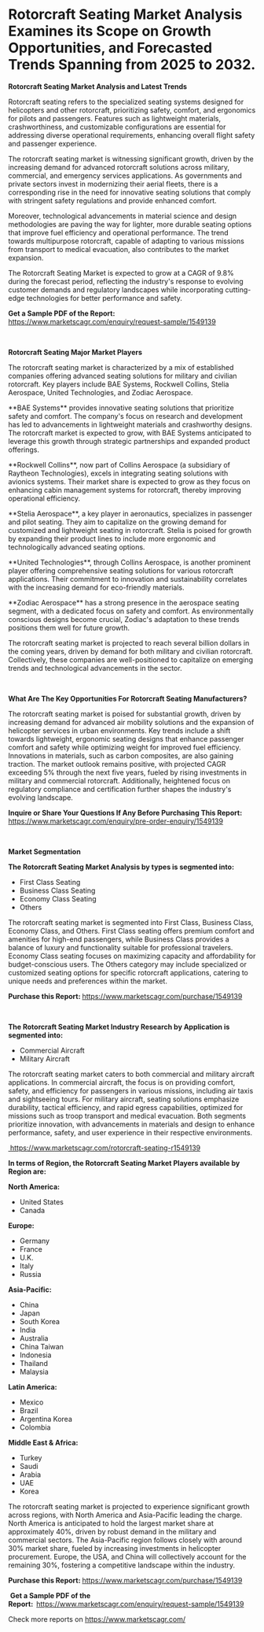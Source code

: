 <p><h1>Rotorcraft Seating Market Analysis Examines its Scope on Growth Opportunities, and Forecasted Trends Spanning from 2025 to 2032.</h1></p><p><strong>Rotorcraft Seating Market Analysis and Latest Trends</strong></p>
<p><p>Rotorcraft seating refers to the specialized seating systems designed for helicopters and other rotorcraft, prioritizing safety, comfort, and ergonomics for pilots and passengers. Features such as lightweight materials, crashworthiness, and customizable configurations are essential for addressing diverse operational requirements, enhancing overall flight safety and passenger experience.</p><p>The rotorcraft seating market is witnessing significant growth, driven by the increasing demand for advanced rotorcraft solutions across military, commercial, and emergency services applications. As governments and private sectors invest in modernizing their aerial fleets, there is a corresponding rise in the need for innovative seating solutions that comply with stringent safety regulations and provide enhanced comfort.</p><p>Moreover, technological advancements in material science and design methodologies are paving the way for lighter, more durable seating options that improve fuel efficiency and operational performance. The trend towards multipurpose rotorcraft, capable of adapting to various missions from transport to medical evacuation, also contributes to the market expansion.</p><p>The Rotorcraft Seating Market is expected to grow at a CAGR of 9.8% during the forecast period, reflecting the industry's response to evolving customer demands and regulatory landscapes while incorporating cutting-edge technologies for better performance and safety.</p></p>
<p><strong>Get a Sample PDF of the Report:&nbsp;</strong> <a href="https://www.marketscagr.com/enquiry/request-sample/1549139?utm_campaign=3224&utm_medium=2&utm_source=Github&utm_content=ia&utm_term=10042025&utm_id=rotorcraft-seating">https://www.marketscagr.com/enquiry/request-sample/1549139</a></p>
<p>&nbsp;</p>
<p><strong>Rotorcraft Seating Major Market Players</strong></p>
<p><p>The rotorcraft seating market is characterized by a mix of established companies offering advanced seating solutions for military and civilian rotorcraft. Key players include BAE Systems, Rockwell Collins, Stelia Aerospace, United Technologies, and Zodiac Aerospace.</p><p>**BAE Systems** provides innovative seating solutions that prioritize safety and comfort. The company's focus on research and development has led to advancements in lightweight materials and crashworthy designs. The rotorcraft market is expected to grow, with BAE Systems anticipated to leverage this growth through strategic partnerships and expanded product offerings.</p><p>**Rockwell Collins**, now part of Collins Aerospace (a subsidiary of Raytheon Technologies), excels in integrating seating solutions with avionics systems. Their market share is expected to grow as they focus on enhancing cabin management systems for rotorcraft, thereby improving operational efficiency. </p><p>**Stelia Aerospace**, a key player in aeronautics, specializes in passenger and pilot seating. They aim to capitalize on the growing demand for customized and lightweight seating in rotorcraft. Stelia is poised for growth by expanding their product lines to include more ergonomic and technologically advanced seating options.</p><p>**United Technologies**, through Collins Aerospace, is another prominent player offering comprehensive seating solutions for various rotorcraft applications. Their commitment to innovation and sustainability correlates with the increasing demand for eco-friendly materials.</p><p>**Zodiac Aerospace** has a strong presence in the aerospace seating segment, with a dedicated focus on safety and comfort. As environmentally conscious designs become crucial, Zodiac's adaptation to these trends positions them well for future growth.</p><p>The rotorcraft seating market is projected to reach several billion dollars in the coming years, driven by demand for both military and civilian rotorcraft. Collectively, these companies are well-positioned to capitalize on emerging trends and technological advancements in the sector.</p></p>
<p>&nbsp;</p>
<p><strong>What Are The Key Opportunities For Rotorcraft Seating Manufacturers?</strong></p>
<p><p>The rotorcraft seating market is poised for substantial growth, driven by increasing demand for advanced air mobility solutions and the expansion of helicopter services in urban environments. Key trends include a shift towards lightweight, ergonomic seating designs that enhance passenger comfort and safety while optimizing weight for improved fuel efficiency. Innovations in materials, such as carbon composites, are also gaining traction. The market outlook remains positive, with projected CAGR exceeding 5% through the next five years, fueled by rising investments in military and commercial rotorcraft. Additionally, heightened focus on regulatory compliance and certification further shapes the industry's evolving landscape.</p></p>
<p><strong>Inquire or Share Your Questions If Any Before Purchasing This Report:</strong> <a href="https://www.marketscagr.com/enquiry/pre-order-enquiry/1549139?utm_campaign=3224&utm_medium=2&utm_source=Github&utm_content=ia&utm_term=10042025&utm_id=rotorcraft-seating">https://www.marketscagr.com/enquiry/pre-order-enquiry/1549139</a></p>
<p>&nbsp;</p>
<p><strong>Market Segmentation</strong></p>
<p><strong>The Rotorcraft Seating Market Analysis by types is segmented into:</strong></p>
<p><ul><li>First Class Seating</li><li>Business Class Seating</li><li>Economy Class Seating</li><li>Others</li></ul></p>
<p><p>The rotorcraft seating market is segmented into First Class, Business Class, Economy Class, and Others. First Class seating offers premium comfort and amenities for high-end passengers, while Business Class provides a balance of luxury and functionality suitable for professional travelers. Economy Class seating focuses on maximizing capacity and affordability for budget-conscious users. The Others category may include specialized or customized seating options for specific rotorcraft applications, catering to unique needs and preferences within the market.</p></p>
<p><strong>Purchase this Report:&nbsp;</strong><a href="https://www.marketscagr.com/purchase/1549139?utm_campaign=3224&utm_medium=2&utm_source=Github&utm_content=ia&utm_term=10042025&utm_id=rotorcraft-seating">https://www.marketscagr.com/purchase/1549139</a></p>
<p>&nbsp;</p>
<p><strong>The Rotorcraft Seating Market Industry Research by Application is segmented into:</strong></p>
<p><ul><li>Commercial Aircraft</li><li>Military Aircraft</li></ul></p>
<p><p>The rotorcraft seating market caters to both commercial and military aircraft applications. In commercial aircraft, the focus is on providing comfort, safety, and efficiency for passengers in various missions, including air taxis and sightseeing tours. For military aircraft, seating solutions emphasize durability, tactical efficiency, and rapid egress capabilities, optimized for missions such as troop transport and medical evacuation. Both segments prioritize innovation, with advancements in materials and design to enhance performance, safety, and user experience in their respective environments.</p></p>
<p><a href="https://www.marketscagr.com/rotorcraft-seating-r1549139?utm_campaign=3224&utm_medium=2&utm_source=Github&utm_content=ia&utm_term=10042025&utm_id=rotorcraft-seating">&nbsp;https://www.marketscagr.com/rotorcraft-seating-r1549139</a></p>
<p><strong>In terms of Region, the Rotorcraft Seating Market Players available by Region are:</strong></p>
<p>
    <p> <strong> North America: </strong>
        <ul>
            <li>United States</li>
            <li>Canada</li>
        </ul>
        </p> 
    <p> <strong> Europe: </strong>
        <ul>
            <li>Germany</li>
            <li>France</li>
            <li>U.K.</li>
            <li>Italy</li>
            <li>Russia</li>
        </ul>
        </p> 
    <p> <strong> Asia-Pacific: </strong>
        <ul>
            <li>China</li>
            <li>Japan</li>
            <li>South Korea</li>
            <li>India</li>
            <li>Australia</li>
            <li>China Taiwan</li>
            <li>Indonesia</li>
            <li>Thailand</li>
            <li>Malaysia</li>
        </ul>
        </p> 
    <p> <strong> Latin America: </strong>
        <ul>
            <li>Mexico</li>
            <li>Brazil</li>
            <li>Argentina Korea</li>
            <li>Colombia</li>
        </ul>
        </p> 
    <p> <strong> Middle East & Africa: </strong>
        <ul>
            <li>Turkey</li>
            <li>Saudi</li>
            <li>Arabia</li>
            <li>UAE</li>
            <li>Korea</li>
        </ul>
    </p>
    </p>
<p><p>The rotorcraft seating market is projected to experience significant growth across regions, with North America and Asia-Pacific leading the charge. North America is anticipated to hold the largest market share at approximately 40%, driven by robust demand in the military and commercial sectors. The Asia-Pacific region follows closely with around 30% market share, fueled by increasing investments in helicopter procurement. Europe, the USA, and China will collectively account for the remaining 30%, fostering a competitive landscape within the industry.</p></p>
<p><strong>Purchase this Report: </strong><a href="https://www.marketscagr.com/purchase/1549139?utm_campaign=3224&utm_medium=2&utm_source=Github&utm_content=ia&utm_term=10042025&utm_id=rotorcraft-seating">https://www.marketscagr.com/purchase/1549139</a></p>
<p>&nbsp;<strong>Get a Sample PDF of the Report:&nbsp;&nbsp;</strong><a href="https://www.marketscagr.com/enquiry/request-sample/1549139?utm_campaign=3224&utm_medium=2&utm_source=Github&utm_content=ia&utm_term=10042025&utm_id=rotorcraft-seating">https://www.marketscagr.com/enquiry/request-sample/1549139</a></p>
<p><strong></strong></p>
<p>Check more reports on <a href="https://www.marketscagr.com/?utm_campaign=3224&utm_medium=2&utm_source=Github&utm_content=ia&utm_term=10042025&utm_id=rotorcraft-seating">https://www.marketscagr.com/</a></p>